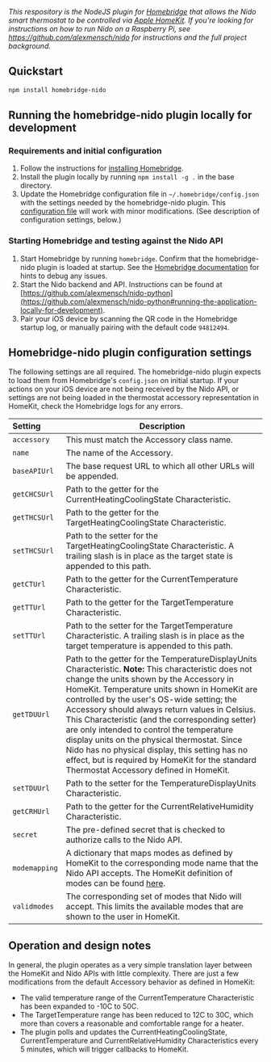 *This respository is the NodeJS plugin for [Homebridge](https://github.com/nfarina/homebridge) that allows the Nido smart thermostat to be controlled via [Apple HomeKit](https://www.apple.com/ios/home/). If you're looking for instructions on how to run Nido on a Raspberry Pi, see <https://github.com/alexmensch/nido> for instructions and the full project background.*

## Quickstart
```bash
npm install homebridge-nido
```

## Running the homebridge-nido plugin locally for development
### Requirements and initial configuration
1. Follow the instructions for [installing Homebridge](https://github.com/nfarina/homebridge#installation).
2. Install the plugin locally by running `npm install -g .` in the base directory.
3. Update the Homebridge configuration file in `~/.homebridge/config.json` with the settings needed by the homebridge-nido plugin. This [configuration file](https://github.com/alexmensch/nido/blob/master/homebridge/config.json) will work with minor modifications. (See description of configuration settings, below.)

### Starting Homebridge and testing against the Nido API
1. Start Homebridge by running `homebridge`. Confirm that the homebridge-nido plugin is loaded at startup. See the [Homebridge documentation](https://github.com/nfarina/homebridge#installation-details) for hints to debug any issues.
2. Start the Nido backend and API. Instructions can be found at [https://github.com/alexmensch/nido-python](https://github.com/alexmensch/nido-python#running-the-application-locally-for-development).
3. Pair your iOS device by scanning the QR code in the Homebridge startup log, or manually pairing with the default code `94812494`.

## Homebridge-nido plugin configuration settings
The following settings are all required. The homebridge-nido plugin expects to load them from Homebridge's `config.json` on initial startup. If your actions on your iOS device are not being received by the Nido API, or settings are not being loaded in the thermostat accessory representation in HomeKit, check the Homebridge logs for any errors.

 Setting     |Description
:------------|------------
`accessory`  |This must match the Accessory class name.
`name`       |The name of the Accessory.
`baseAPIUrl` |The base request URL to which all other URLs will be appended.
`getCHCSUrl` |Path to the getter for the CurrentHeatingCoolingState Characteristic.
`getTHCSUrl` |Path to the getter for the TargetHeatingCoolingState Characteristic.
`setTHCSUrl` |Path to the setter for the TargetHeatingCoolingState Characteristic. A trailing slash is in place as the target state is appended to this path.
`getCTUrl`   |Path to the getter for the CurrentTemperature Characteristic.
`getTTUrl`   |Path to the getter for the TargetTemperature Characteristic.
`setTTUrl`   |Path to the setter for the TargetTemperature Characteristic. A trailing slash is in place as the target temperature is appended to this path.
`getTDUUrl`  |Path to the getter for the TemperatureDisplayUnits Characteristic. **Note:** This characteristic does not change the units shown by the Accessory in HomeKit. Temperature units shown in HomeKit are controlled by the user's OS-wide setting; the Accessory should always return values in Celsius. This Characteristic (and the corresponding setter) are only intended to control the temperature display units on the physical thermostat. Since Nido has no physical display, this setting has no effect, but is required by HomeKit for the standard Thermostat Accessory defined in HomeKit.
`setTDUUrl`  |Path to the setter for the TemperatureDisplayUnits Characteristic.
`getCRHUrl`  |Path to the getter for the CurrentRelativeHumidity Characteristic.
`secret`     |The pre-defined secret that is checked to authorize calls to the Nido API.
`modemapping`|A dictionary that maps modes as defined by HomeKit to the corresponding mode name that the Nido API accepts. The HomeKit definition of modes can be found [here](https://github.com/KhaosT/HAP-NodeJS/blob/master/lib/gen/HomeKitTypes.js#L2341).
`validmodes` |The corresponding set of modes that Nido will accept. This limits the available modes that are shown to the user in HomeKit.

## Operation and design notes
In general, the plugin operates as a very simple translation layer between the HomeKit and Nido APIs with little complexity. There are just a few modifications from the default Accessory behavior as defined in HomeKit:
- The valid temperature range of the CurrentTemperature Characteristic has been expanded to -10C to 50C.
- The TargetTemperature range has been reduced to 12C to 30C, which more than covers a reasonable and comfortable range for a heater.
- The plugin polls and updates the CurrentHeatingCoolingState, CurrentTemperature and CurrentRelativeHumidity Characteristics every 5 minutes, which will trigger callbacks to HomeKit.
